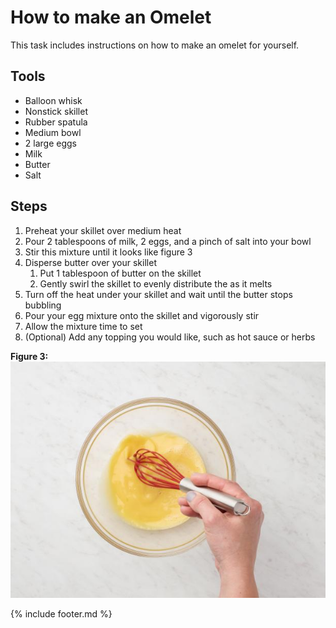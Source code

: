 # How to make an Omelet

This task includes instructions on how to make an omelet for yourself.

## Tools

- Balloon whisk
- Nonstick skillet
- Rubber spatula
- Medium bowl
- 2 large eggs
- Milk
- Butter
- Salt

## Steps

1. Preheat your skillet over medium heat
2. Pour 2 tablespoons of milk, 2 eggs, and a pinch of salt into your bowl
3. Stir this mixture until it looks like figure 3
4. Disperse butter over your skillet
   1. Put 1 tablespoon of butter on the skillet
   2. Gently swirl the skillet to evenly distribute the as it melts
5. Turn off the heat under your skillet and wait until the butter stops bubbling
6. Pour your egg mixture onto the skillet and vigorously stir
7. Allow the mixture time to set
8. (Optional) Add any topping you would like, such as hot sauce or herbs

**Figure 3:**  
![Figure 3](omelet.jpeg)

{% include footer.md %}
